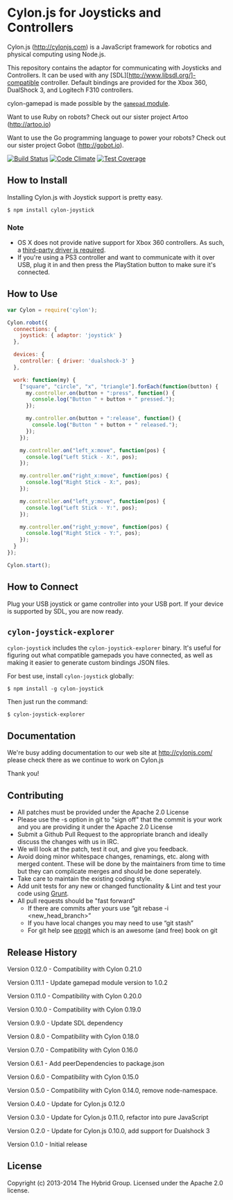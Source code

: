 # Cylon.js for Joysticks and Controllers

Cylon.js (http://cylonjs.com) is a JavaScript framework for robotics and physical computing using Node.js.

This repository contains the adaptor for communicating with Joysticks and Controllers.
It can be used with any [SDL][http://www.libsdl.org/]-compatible controller.
Default bindings are provided for the Xbox 360, DualShock 3, and Logitech F310 controllers.

cylon-gamepad is made possible by the [`gamepad` module](https://github.com/creationix/node-gamepad).

Want to use Ruby on robots? Check out our sister project Artoo (http://artoo.io)

Want to use the Go programming language to power your robots? Check out our sister project Gobot (http://gobot.io).

[![Build Status](https://secure.travis-ci.org/hybridgroup/cylon-joystick.png?branch=master)](http://travis-ci.org/hybridgroup/cylon-joystick) [![Code Climate](https://codeclimate.com/github/hybridgroup/cylon-joystick/badges/gpa.svg)](https://codeclimate.com/github/hybridgroup/cylon-joystick) [![Test Coverage](https://codeclimate.com/github/hybridgroup/cylon-joystick/badges/coverage.svg)](https://codeclimate.com/github/hybridgroup/cylon-joystick)

## How to Install
Installing Cylon.js with Joystick support is pretty easy.

    $ npm install cylon-joystick

### Note

- OS X does not provide native support for Xbox 360 controllers. As such, a [third-party driver is required](https://github.com/d235j/360Controller/releases).
- If you're using a PS3 controller and want to communicate with it over USB, plug it in and then press the PlayStation button to make sure it's connected.

## How to Use

```javascript
var Cylon = require('cylon');

Cylon.robot({
  connections: {
    joystick: { adaptor: 'joystick' }
  },

  devices: {
    controller: { driver: 'dualshock-3' }
  },

  work: function(my) {
    ["square", "circle", "x", "triangle"].forEach(function(button) {
      my.controller.on(button + ":press", function() {
        console.log("Button " + button + " pressed.");
      });

      my.controller.on(button + ":release", function() {
        console.log("Button " + button + " released.");
      });
    });

    my.controller.on("left_x:move", function(pos) {
      console.log("Left Stick - X:", pos);
    });

    my.controller.on("right_x:move", function(pos) {
      console.log("Right Stick - X:", pos);
    });

    my.controller.on("left_y:move", function(pos) {
      console.log("Left Stick - Y:", pos);
    });

    my.controller.on("right_y:move", function(pos) {
      console.log("Right Stick - Y:", pos);
    });
  }
});

Cylon.start();
```

## How to Connect

Plug your USB joystick or game controller into your USB port.
If your device is supported by SDL, you are now ready.

## `cylon-joystick-explorer`

`cylon-joystick` includes the `cylon-joystick-explorer` binary.
It's useful for figuring out what compatible gamepads you have connected, as well as making it easier to generate custom bindings JSON files.

For best use, install `cylon-joystick` globally:

    $ npm install -g cylon-joystick

Then just run the command:

    $ cylon-joystick-explorer

## Documentation

We're busy adding documentation to our web site at http://cylonjs.com/ please check there as we continue to work on Cylon.js

Thank you!

## Contributing

* All patches must be provided under the Apache 2.0 License
* Please use the -s option in git to "sign off" that the commit is your work and you are providing it under the Apache 2.0 License
* Submit a Github Pull Request to the appropriate branch and ideally discuss the changes with us in IRC.
* We will look at the patch, test it out, and give you feedback.
* Avoid doing minor whitespace changes, renamings, etc. along with merged content. These will be done by the maintainers from time to time but they can complicate merges and should be done seperately.
* Take care to maintain the existing coding style.
* Add unit tests for any new or changed functionality & Lint and test your code using [Grunt](http://gruntjs.com/).
* All pull requests should be "fast forward"
  * If there are commits after yours use “git rebase -i <new_head_branch>”
  * If you have local changes you may need to use “git stash”
  * For git help see [progit](http://git-scm.com/book) which is an awesome (and free) book on git

## Release History

Version 0.12.0 - Compatibility with Cylon 0.21.0

Version 0.11.1 - Update gamepad module version to 1.0.2

Version 0.11.0 - Compatibility with Cylon 0.20.0

Version 0.10.0 - Compatibility with Cylon 0.19.0

Version 0.9.0 - Update SDL dependency

Version 0.8.0 - Compatibility with Cylon 0.18.0

Version 0.7.0 - Compatibility with Cylon 0.16.0

Version 0.6.1 - Add peerDependencies to package.json

Version 0.6.0 - Compatibility with Cylon 0.15.0

Version 0.5.0 - Compatibility with Cylon 0.14.0, remove node-namespace.

Version 0.4.0 - Update for Cylon.js 0.12.0

Version 0.3.0 - Update for Cylon.js 0.11.0, refactor into pure JavaScript

Version 0.2.0 - Update for Cylon.js 0.10.0, add support for Dualshock 3

Version 0.1.0 - Initial release

## License

Copyright (c) 2013-2014 The Hybrid Group. Licensed under the Apache 2.0 license.
